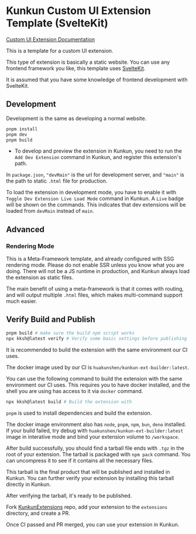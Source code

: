 # Kunkun Custom UI Extension Template (SvelteKit)

[Custom UI Extension Documentation](https://docs.kunkun.sh/extensions/custom-ui-ext/)

This is a template for a custom UI extension.

This type of extension is basically a static website. You can use any frontend framework you like, this template uses [SvelteKit](https://svelte.dev/).

It is assumed that you have some knowledge of frontend development with SvelteKit.

## Development

Development is the same as developing a normal website.

```bash
pnpm install
pnpm dev
pnpm build
```

- To develop and preview the extension in Kunkun, you need to run the `Add Dev Extension` command in Kunkun, and register this extension's path.

In `package.json`, `"devMain"` is the url for development server, and `"main"` is the path to static `.html` file for production.

To load the extension in development mode, you have to enable it with `Toggle Dev Extension Live Load Mode` command in Kunkun. A `Live` badge will be shown on the commands. This indicates that dev extensions will be loaded from `devMain` instead of `main`.

## Advanced

### Rendering Mode

This is a Meta-Framework template, and already configured with SSG rendering mode.
Please do not enable SSR unless you know what you are doing.
There will not be a JS runtime in production, and Kunkun always load the extension as static files.

The main benefit of using a meta-framework is that it comes with routing, and will output multiple `.html` files, which makes multi-command support much easier.

## Verify Build and Publish

```bash
pnpm build # make sure the build npm script works
npx kksh@latest verify # Verify some basic settings before publishing
```

It is recommended to build the extension with the same environment our CI uses.

The docker image used by our CI is `huakunshen/kunkun-ext-builder:latest`.

You can use the following command to build the extension with the same environment our CI uses.
This requires you to have docker installed, and the shell you are using has access to it via `docker` command.

```bash
npx kksh@latest build # Build the extension with
```

`pnpm` is used to install dependencies and build the extension.

The docker image environment also has `node`, `pnpm`, `npm`, `bun`, `deno` installed.
If your build failed, try debug with `huakunshen/kunkun-ext-builder:latest` image in interative mode and bind your extension volume to `/workspace`.

After build successfully, you should find a tarball file ends with `.tgz` in the root of your extension.
The tarball is packaged with `npm pack` command. You can uncompress it to see if it contains all the necessary files.

This tarball is the final product that will be published and installed in Kunkun. You can further verify your extension by installing this tarball directly in Kunkun.

After verifying the tarball, it's ready to be published.

Fork [KunkunExtensions](https://github.com/kunkunsh/KunkunExtensions) repo, add your extension to the `extensions` directory, and create a PR.

Once CI passed and PR merged, you can use your extension in Kunkun.
